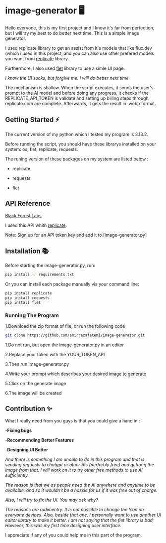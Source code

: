 # image-generator 🖥️
Hello everyone, this is my first project and I know it's far from perfection, but I will try my best to do better next time.
This is a simple image generator.

I used replicate library to get an assist from it's models that like flux.dev (which i used in this project, and you can also
use other prefered models you want from [replicate](https://replicate.com) library.

Furthermore, I also used [flet](https://flet.dev) library to use a simle UI page.

*I know the UI sucks, but forgive me. I will do better next time*

The mechanism is shallow. When the script executes, it sends the user's prompt to the AI model and before doing any progress, it
checks if the REPLICATE_API_TOKEN is validate and setting up billing steps through replicate.com are complete. Afterwards, it
gets the result in .webp format.
## Getting Started ⚡
The current version of my python which I tested my program is 3.13.2.

Before running the script, you should have these librarys installed on your system:
os, flet, replicate, requests.

The runing version of these packages on my system are listed below :

  + replicate
  
  + requests
  
  + flet
## API Reference
[Black Forest Labs](https://blackforestlabs.ai/)

I used this API whith [replicate](https://replicate.com).

Note: Sign up for an API token key and add it to [image-generator.py]
## Installation 📚
Before starting the image-generator.py, run:

```bash
pip install -r requirements.txt 
```

Or you can install each package manually via your command line:

```bash
pip install replicate
pip install requests
pip install flet
```
### Running The Program
1.Download the zip format of file, or run the following code
 ```bash
git clone https://github.com/amirrezafatemi/image-generator.git
```

1.Do not run, but open the image-generator.py in an editor

2.Replace your token with the YOUR_TOKEN_API

3.Then run image-generator.py

4.Write your prompt which describes your desired image to generate

5.Click on the generate image

6.The image will be created
## Contribution ✨
What I really need from you guys is that you could give a hand in :

  -**Fixing bugs**
  
  -**Recommending Better Features**
  
  -**Designing UI Better**
  
*And there is something I am unable to do in this program and that is sending requests to chatgpt or other AIs (perferbly
free) and gettong the image from that. I will work on it to try other free methods to use AI sufficiently.*

*The reason is that we as people need the AI anywhere and anytime to be available, and so it wouldn't be a hassle for us if it was free out of charge.*

*Also, I will try to fix the UI. You may ask why?*

*The reasons are rudimentry. It is not possible to change the Icon on everyone devices. Also, beside that one, I personally want to use another UI editor library to make it better. I am not saying that the flet library is bad; However, this was my first time designing user interface.*

I appreciate if any of you could help me in this part of the program.
